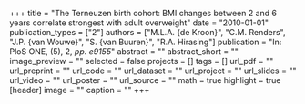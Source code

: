 +++
title = "The Terneuzen birth cohort: BMI changes between 2 and 6 years correlate strongest with adult overweight"
date = "2010-01-01"
publication_types = ["2"]
authors = ["M.L.A. {de Kroon}", "C.M. Renders", "J.P. {van Wouwe}", "S. {van Buuren}", "R.A. Hirasing"]
publication = "In: PloS ONE, (5), 2, _pp. e9155_"
abstract = ""
abstract_short = ""
image_preview = ""
selected = false
projects = []
tags = []
url_pdf = ""
url_preprint = ""
url_code = ""
url_dataset = ""
url_project = ""
url_slides = ""
url_video = ""
url_poster = ""
url_source = ""
math = true
highlight = true
[header]
image = ""
caption = ""
+++
